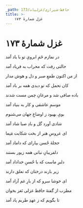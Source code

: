 ```yaml
---
_path: حافظ-شیرازی/غزلیات/173
title: >-
    غزل شمارهٔ ۱۷۳
---
```

# غزل شمارهٔ ۱۷۳

<div class="b" id="bn1"><div class="m1"><p>در نمازم خَمِ ابرویِ تو با یاد آمد</p></div>
<div class="m2"><p>حالتی رفت که محراب به فریاد آمد</p></div></div>
<div class="b" id="bn2"><div class="m1"><p>از من اکنون طمعِ صبر و دل و هوش مدار</p></div>
<div class="m2"><p>کان تحمل که تو دیدی همه بر باد آمد</p></div></div>
<div class="b" id="bn3"><div class="m1"><p>باده صافی شد و مرغانِ چمن مست شدند</p></div>
<div class="m2"><p>موسمِ عاشقی و کار به بنیاد آمد</p></div></div>
<div class="b" id="bn4"><div class="m1"><p>بویِ بهبود ز اوضاعِ جهان می‌شنوم</p></div>
<div class="m2"><p>شادی آورد گل و بادِ صبا شاد آمد</p></div></div>
<div class="b" id="bn5"><div class="m1"><p>ای عروسِ هنر از بخت شکایت مَنِما</p></div>
<div class="m2"><p>حجلهٔ حُسن بیارای که داماد آمد</p></div></div>
<div class="b" id="bn6"><div class="m1"><p>دلفریبانِ نباتی همه زیور بستند</p></div>
<div class="m2"><p>دلبرِ ماست که با حُسنِ خداداد آمد</p></div></div>
<div class="b" id="bn7"><div class="m1"><p>زیر بارند درختان که تعلق دارند</p></div>
<div class="m2"><p>ای خوشا سرو که از بارِ غم آزاد آمد</p></div></div>
<div class="b" id="bn8"><div class="m1"><p>مطرب از گفتهٔ حافظ غزلی نَغز بخوان</p></div>
<div class="m2"><p>تا بگویم که ز عهدِ طربم یاد آمد</p></div></div>
